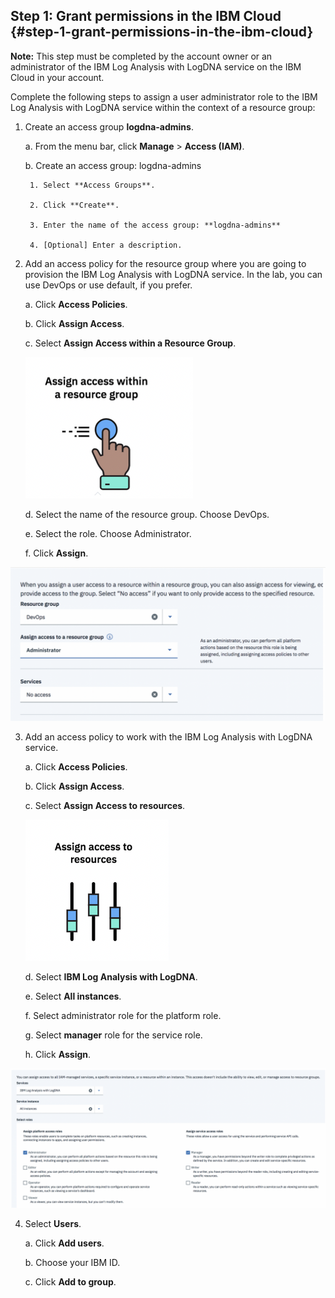 ## Step 1: Grant permissions in the IBM Cloud {#step-1-grant-permissions-in-the-ibm-cloud}

**Note:** This step must be completed by the account owner or an administrator of the IBM Log Analysis with LogDNA service on the IBM Cloud in your account.

Complete the following steps to assign a user administrator role to the IBM Log Analysis with LogDNA service within the context of a resource group:

1. Create an access group **logdna-admins**.

    a. From the menu bar, click **Manage** &gt; **Access (IAM)**.

    b. Create an access group: logdna-admins  
        
        1. Select **Access Groups**.

        2. Click **Create**.

        3. Enter the name of the access group: **logdna-admins**

        4. [Optional] Enter a description.

2. Add an access policy for the resource group where you are going to provision the IBM Log Analysis with LogDNA service. In the lab, you can use DevOps or use default, if you prefer.

    a. Click **Access Policies**.

    b. Click **Assign Access**.

    c. Select **Assign Access within a Resource Group**.

    ![](../images/logdna_img3.png)

    d. Select the name of the resource group. Choose DevOps.

    e. Select the role. Choose Administrator.

    f. Click **Assign**.

![](../images/logdna_img4.png)

3. Add an access policy to work with the IBM Log Analysis with LogDNA service.

    a. Click **Access Policies**.

    b. Click **Assign Access**.

    c. Select **Assign Access to resources**.

    ![](../images/logdna_img5.png)

    d. Select **IBM Log Analysis with LogDNA**.

    e. Select **All instances**.

    f. Select administrator role for the platform role.

    g. Select **manager** role for the service role.

    h. Click **Assign**.

![](../images/logdna_img6.png)

4. Select **Users**.

    a. Click **Add users**.

    b. Choose your IBM ID.

    c. Click **Add to group**.


